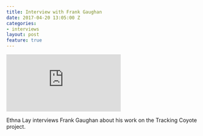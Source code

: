 ```yaml
---
title: Interview with Frank Gaughan
date: 2017-04-20 13:05:00 Z
categories:
- interviews
layout: post
feature: true
---
```


<div class="embed-container">
  <iframe class="video-embed" src="https://www.youtube.com/embed/VVb21TWRSyU?&rel=0&showinfo=0" frameborder="0" allowfullscreen></iframe>
</div>

Ethna Lay interviews Frank Gaughan about his work on the Tracking Coyote project.
